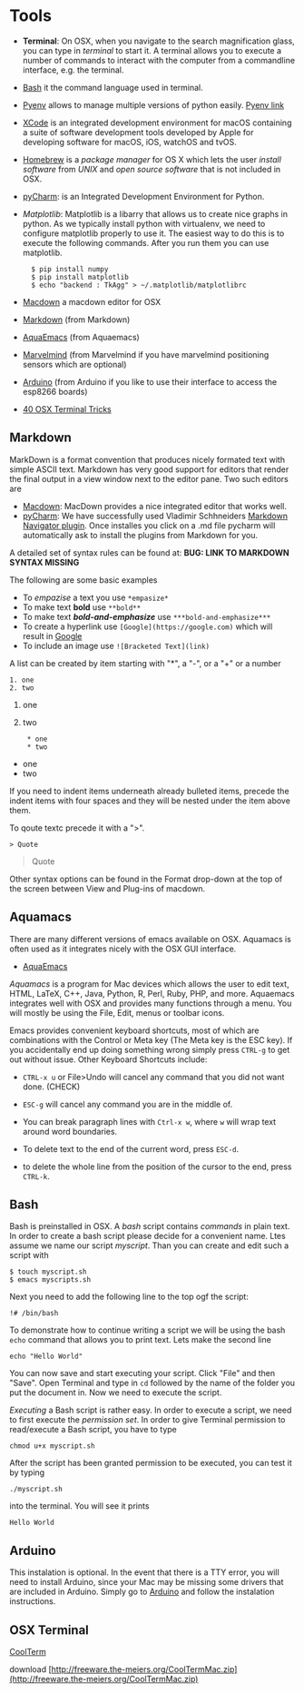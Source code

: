 # Tools

* **Terminal**: On OSX, when you navigate to the search magnification
glass, you can type in *terminal* to start it. A terminal allows you to execute a
number of commands to interact with the computer from a commandline
interface, e.g. the terminal.

* [Bash](https://linuxconfig.org/bash-scripting-tutorial) it the
  command language used in terminal.

* [Pyenv](https://cloudmesh.github.io/classes/lesson/prg/pyenv.html?highlight=xcode#install-pyenv-on-osxhttps://cloudmesh.github.io/classes/lesson/prg/pyenv.html?highlight=xcode#install-pyenv-on-osx)
allows to manage multiple versions of python easily. [Pyenv link](https://github.com/pyenv/pyenv#how-it-works)

* [XCode](https://cloudmesh.github.io/classes/lesson/prg/pyenv.html?highlight=xcode#install-pyenv-on-osxhttps://cloudmesh.github.io/classes/lesson/prg/pyenv.html?highlight=xcode#install-pyenv-on-osx)
 is an integrated development environment for macOS containing a suite
 of software development tools developed by Apple for developing
 software for macOS, iOS, watchOS and tvOS.

* [Homebrew](https://brew.sh) is a *package manager* for OS X which lets the
user *install software* from *UNIX* and *open source software*
that is not included in OSX.

* [pyCharm](https://www.jetbrains.com/pycharm/download/download-thanks.html?platform=mac&code=PCC): is an Integrated Development Environment for Python. 

* *Matplotlib*: Matplotlib is a libarry that allows us to create nice
graphs in python. As we typically install python with virtualenv, we
need to configure matplotlib properly to use it. The easiest way to do
this is to execute the following commands. After you run them you can
use matplotlib.

	    $ pip install numpy
	    $ pip install matplotlib
	    $ echo "backend : TkAgg" > ~/.matplotlib/matplotlibrc
	
* [Macdown](https://macdown.uranusjr.com/) a macdown editor for OSX
* [Markdown](https://blog.ghost.org/markdown/) (from Markdown)
* [AquaEmacs](http://oracc.museum.upenn.edu/doc/help/usingemacs/aquamacs/) (from Aquaemacs)
* [Marvelmind](http://marvelmind.com/) (from Marvelmind if you have marvelmind positioning sensors which are optional)
* [Arduino](https://www.arduino.cc/en/guide/macOSX) (from Arduino if you like to use their interface to access the esp8266 boards)
* [40 OSX Terminal Tricks](https://computers.tutsplus.com/tutorials/40-terminal-tips-and-tricks-you-never-thought-you-needed--mac-51192) 


## Markdown

MarkDown is a format convention that produces nicely formated text with simple ASCII text. 
Markdown has very good support for editors that render the final
output in a view window next to the editor pane.  Two such editors are

* [Macdown](https://macdown.uranusjr.com/): MacDown provides a nice integrated editor that works well.
* [pyCharm](https://www.jetbrains.com/pycharm/download/download-thanks.html?platform=mac&code=PCC):
  We have successfully used Vladimir Schhneiders
  [Markdown Navigator plugin](https://plugins.jetbrains.com/plugin/7896-markdown-navigator). Once
  installes you click on a .md file pycharm will automatically ask to
  install the plugins from Markdown for you.

A detailed set of syntax rules can be found at: **BUG: LINK TO MARKDOWN SYNTAX MISSING**

The following are some basic examples

* To *empazise* a text you use `*empasize*`
* To make text **bold** use `**bold**`
* To make text ***bold-and-emphasize*** use `***bold-and-emphasize***`
* To create a hyperlink use 	`[Google](https://google.com)` which will result in [Google](https://google.com)
* To include an image use `![Bracketed Text](link)`

A list can be created by item starting with  "*", a "-", or a "+" or a number


	1. one
	2. two


1. one
2. two


		* one
		* two

* one
* two

If you need to indent items underneath already bulleted items, precede
the indent items with four spaces and they will be nested under the
item above them.

To qoute textc precede it with a ">".

	> Quote

> Quote


Other syntax options can be found in the Format drop-down at the top
of the screen between View and Plug-ins of macdown.



## Aquamacs

There are many different versions of emacs available on OSX. Aquamacs
is often used as it integrates nicely with the OSX GUI interface.

* [AquaEmacs](http://aquamacs.org/download.shtml)

*Aquamacs* is a program for Mac devices which allows the user to edit 
text, HTML, LaTeX, C++, Java, Python, R, Perl, Ruby, PHP, and more. 
Aquaemacs integrates well with OSX and provides many functions through 
a menu. You will mostly be using the File, Edit, menus or toolbar
icons.

Emacs provides convenient keyboard shortcuts, most of which are combinations
with the Control or Meta key (The Meta key is the ESC key).  If you
accidentally end up doing something wrong simply press `CTRL-g` to get
out without issue. Other Keyboard Shortcuts include:

* `CTRL-x u` or File>Undo will cancel any command that you did not want done. (CHECK)
* `ESC-g` will cancel any command you are in the middle of.
* You can break paragraph lines with `Ctrl-x w`, where `w` will wrap text around word boundaries.

* To delete text to the end of the current word, press `ESC-d`.
* to delete the whole line from the position of the cursor to the end, press `CTRL-k`.


## Bash

Bash is preinstalled in OSX. A *bash* script contains
*commands* in plain text.  In order to create a bash script please
decide for a convenient name. Ltes assume we name our script
*myscript*. Than you can create and edit such a script with

	$ touch myscript.sh
	$ emacs myscripts.sh

Next you need to add the following line to the top ogf the script:

	!# /bin/bash

To demonstrate how to continue writing a script we will be using the
bash `echo` command that allows you to print text. Lets make the
second line

	echo "Hello World"

You can now save and start executing your script. Click "File" and
then "Save". Open Terminal and type in `cd` followed by the name of
the folder you put the document in. Now we need to execute the script.

*Executing* a Bash script is rather easy. In order to execute a
script, we need to first execute the *permission set*. In order to
give Terminal permission to read/execute a Bash script, you have to
type
	
	chmod u+x myscript.sh

After the script has been granted permission to be executed, you can
test it by typing

	./myscript.sh

into the terminal. You will see it prints 

	Hello World


## Arduino

This instalation is optional. In the event that there is a TTY error,
you will need to install Arduino, since your Mac may be missing some
drivers that are included in Arduino. Simply go to
[Arduino](https://www.arduino.cc/en/guide/macOSX) and follow the
instalation instructions.



## OSX Terminal

[CoolTerm](https://learn.sparkfun.com/tutorials/terminal-basics/coolterm-windows-mac-linux)

download [http://freeware.the-meiers.org/CoolTermMac.zip](http://freeware.the-meiers.org/CoolTermMac.zip)
